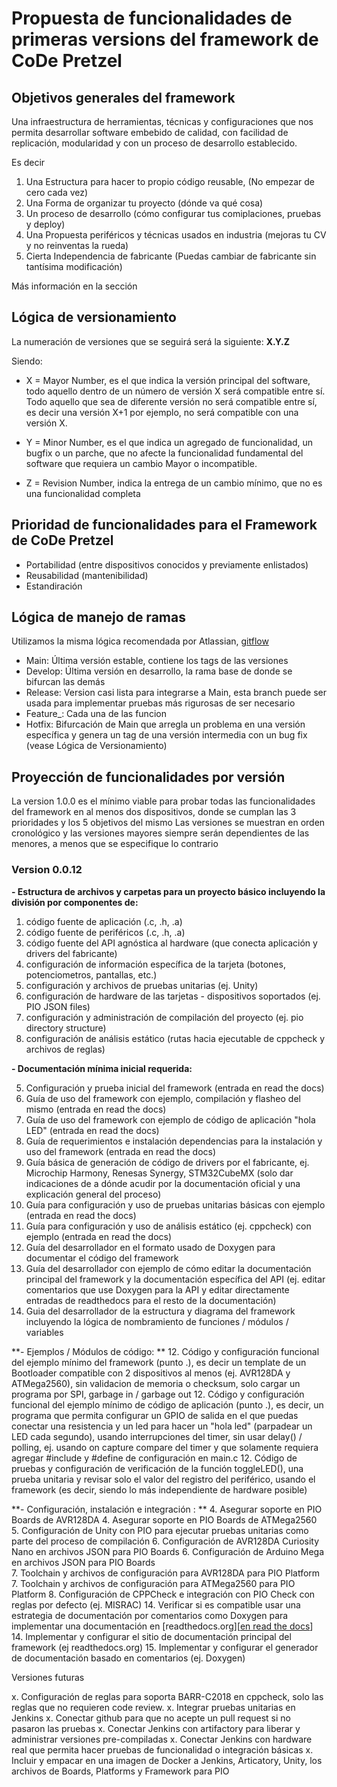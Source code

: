# Propuesta de funcionalidades de primeras versions del framework de CoDe Pretzel

## Objetivos generales del framework

Una infraestructura de herramientas, técnicas y configuraciones que nos permita desarrollar software embebido de calidad, con facilidad de replicación, modularidad y con un proceso de desarrollo establecido.

Es decir

1. Una Estructura para hacer to propio código reusable, (No empezar de cero cada vez)
2. Una Forma de organizar tu proyecto (dónde va qué cosa)
3. Un proceso de desarrollo (cómo configurar tus comiplaciones, pruebas y deploy)
4. Una Propuesta periféricos y técnicas usados en industria (mejoras tu CV y no reinventas la rueda)
5. Cierta Independencia de fabricante (Puedas cambiar de fabricante sin tantísima modificación)

Más información en la sección

## Lógica de versionamiento

La numeración de versiones que se seguirá será la siguiente:
**X.Y.Z**

Siendo:

- X = Mayor Number, es el que indica la versión principal del software, todo aquello dentro de un número de versión X será compatible entre sí. Todo aquello que sea de diferente versión no será compatible entre sí, es decir una versión X+1 por ejemplo, no será compatible con una versión X.

- Y = Minor Number, es el que indica un agregado de funcionalidad, un bugfix o un parche, que no afecte la funcionalidad fundamental del software que requiera un cambio Mayor o incompatible.

- Z = Revision Number, indica la entrega de un cambio mínimo, que no es una funcionalidad completa

## Prioridad de funcionalidades para el Framework de CoDe Pretzel

- Portabilidad (entre dispositivos conocidos y previamente enlistados)
- Reusabilidad (mantenibilidad)
- Estandiración

## Lógica de manejo de ramas

Utilizamos la misma lógica recomendada por Atlassian, [gitflow](https://www.atlassian.com/es/git/tutorials/comparing-workflows/gitflow-workflow)

- Main: Última versión estable, contiene los tags de las versiones
- Develop: Última versión en desarrollo, la rama base de donde se bifurcan las demás
- Release: Version casi lista para integrarse a Main, esta branch puede ser usada para implementar pruebas más rigurosas de ser necesario
- Feature_<IssueNumber>: Cada una de las funcion
- Hotfix: Bifurcación de Main que arregla un problema en una versión específica y genera un tag de una versión intermedia con un bug fix (vease Lógica de Versionamiento)

## Proyección de funcionalidades por versión
La version 1.0.0 es el mínimo viable para probar todas las funcionalidades del framework en al menos dos dispositivos, donde se cumplan las 3 prioridades y los 5 objetivos del mismo
Las versiones se muestran en orden cronológico y las versiones mayores siempre serán dependientes de las menores, a menos que se especifique lo contrario
  
### Version 0.0.12
**- Estructura de archivos y carpetas para un proyecto básico incluyendo la división por componentes de:**
  
1. código fuente de aplicación (.c, .h, .a)
2. código fuente de periféricos (.c, .h, .a)
3. código fuente del API agnóstica al hardware (que conecta aplicación y drivers del fabricante)
4. configuración de información específica de la tarjeta (botones, potenciometros, pantallas, etc.)
5. configuración y archivos de pruebas unitarias (ej. Unity)
6. configuración de hardware de las tarjetas - dispositivos soportados (ej. PIO JSON files)
7. configuración y administración de compilación del proyecto (ej. pio directory structure)
8. configuración de análisis estático (rutas hacia ejecutable de cppcheck y archivos de reglas)

**- Documentación mínima inicial requerida:**
  
5. Configuración y prueba inicial del framework (entrada en read the docs)
6. Guía de uso del framework con ejemplo, compilación y flasheo del mismo (entrada en read the docs)
8. Guía de uso del framework con ejemplo de código de aplicación "hola LED" (entrada en read the docs)
10. Guía de requerimientos e instalación dependencias para la instalación y uso del framework (entrada en read the docs)
11. Guía básica de generación de código de drivers por el fabricante, ej. Microchip Harmony, Renesas Synergy, STM32CubeMX (solo dar indicaciones de a dónde acudir por la documentación oficial y una explicación general del proceso)
12. Guía para configuración y uso de pruebas unitarias básicas con ejemplo (entrada en read the docs)
12. Guía para configuración y uso de análisis estático (ej. cppcheck) con ejemplo (entrada en read the docs)
13. Guía del desarrollador en el formato usado de Doxygen para documentar el código del framework
13. Guía del desarrollador con ejemplo de cómo editar la documentación principal del framework y la documentación específica del API (ej. editar comentarios que use Doxygen para la API y editar directamente entradas de readthedocs para el resto de la documentación)
13. Guia del desarrollador de la estructura y diagrama del framework incluyendo la lógica de nombramiento de funciones / módulos / variables

  
**- Ejemplos / Módulos de código: **
12. Código y configuración funcional del ejemplo mínimo del framework (punto .), es decir un template de un Bootloader compatible con 2 dispositivos al menos (ej. AVR128DA y ATMega2560), sin validacion de memoria o checksum, solo cargar un programa por SPI, garbage in / garbage out
12. Código y configuración funcional del ejemplo mínimo de código de aplicación (punto .), es decir, un programa que permita configurar un GPIO de salida en el que puedas conectar una resistencia y un led para hacer un "hola led" (parpadear un LED cada segundo), usando interrupciones del timer, sin usar delay() / polling, ej. usando on capture compare del timer y que solamente requiera agregar #include y #define de configuración en main.c
12. Código de pruebas y configuración de verificación de la función toggleLED(), una prueba unitaria y revisar solo el valor del registro del periférico, usando el framework (es decir, siendo lo más independiente de hardware posible) 
  
  
**- Configuración, instalación e integración : **
4. Asegurar soporte en PIO Boards de AVR128DA
4. Asegurar soporte en PIO Boards de ATMega2560
5. Configuración de Unity con PIO para ejecutar pruebas unitarias como parte del proceso de compilación
6. Configuración de AVR128DA Curiosity Nano en archivos JSON para PIO Boards
6. Configuración de Arduino Mega en archivos JSON para PIO Boards  
7. Toolchain y archivos de configuración para AVR128DA para PIO Platform
7. Toolchain y archivos de configuración para ATMega2560 para PIO Platform
8. Configuración de CPPCheck e integración con PIO Check con reglas por defecto (ej. MISRAC)
14. Verificar si es compatible usar una estrategia de documentación por comentarios como Doxygen para implementar una documentación en [readthedocs.org][[en read the docs](https://readthedocs.org/)]
14. Implementar y configurar el sitio de documentación principal del framework (ej readthedocs.org)
15. Implementar y configurar el generador de documentación basado en comentarios (ej. Doxygen)
  
Versiones futuras
  
  
x. Configuración de reglas para soporta BARR-C2018 en cppcheck, solo las reglas que no requieren code review.
x. Integrar pruebas unitarias en Jenkins
x. Conectar github para que no acepte un pull request si no pasaron las pruebas
x. Conectar Jenkins con artifactory para liberar y administrar versiones pre-compiladas
x. Conectar Jenkins con hardware real que permita hacer pruebas de funcionalidad o integración básicas
x. Incluir y empacar en una imagen de Docker a Jenkins, Articatory, Unity, los archivos de Boards, Platforms y Framework para PIO
